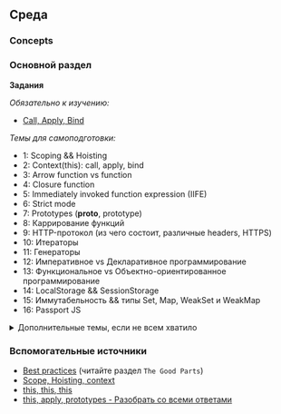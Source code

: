 ## Среда


### Concepts

### Основной раздел

**Задания**

*Обязательно к изучению:*
- [Call, Apply, Bind](https://www.codingame.com/playgrounds/9799/learn-solve-call-apply-and-bind-methods-in-javascript)


*Темы для самоподготовки:*
- 1: Scoping && Hoisting
- 2: Context(this): call, apply, bind
- 3: Arrow function vs function
- 4: Closure function
- 5: Immediately invoked function expression (IIFE)
- 6: Strict mode
- 7: Prototypes (__proto__, prototype)
- 8: Каррирование функций 
- 9: HTTP-протокол (из чего состоит, различные headers, HTTPS)
- 10: Итераторы
- 11: Генераторы
- 12: Императивное vs Декларативное программирование
- 13: Функциональное vs Объектно-ориентированное программирование
- 14: LocalStorage && SessionStorage
- 15: Иммутабельность && типы Set, Map, WeakSet и WeakMap
- 16: Passport JS

<details>
  <summary>Дополнительные темы, если не всем хватило</summary>
  
    - 17: Referential transparency and pure functions
    - 18: RxJS
    - 19: Как читать официальную спецификацию ECMAScript на примере цикла for
    - 20: Монады в JS
    - 21: Node.JS Streams
    - 22: Node.JS C++ Addons
    - 23: Node.JS EventEmitter
    - 24: Node.JS Worker Threads
   
</details>


### Вспомогательные источники

- [Best practices](http://jstherightway.org/) (читайте раздел `The Good Parts`)
- [Scope, Hoisting, context](https://www.sitepoint.com/5-typical-javascript-interview-exercises/)
- [this, this, this](https://www.sitepoint.com/mastering-javascripts-this-keyword/)
- [this, apply, prototypes - Разобрать со всеми ответами](https://stackoverflow.com/questions/16226751/what-is-a-best-practice-for-ensuring-this-context-in-javascript)

